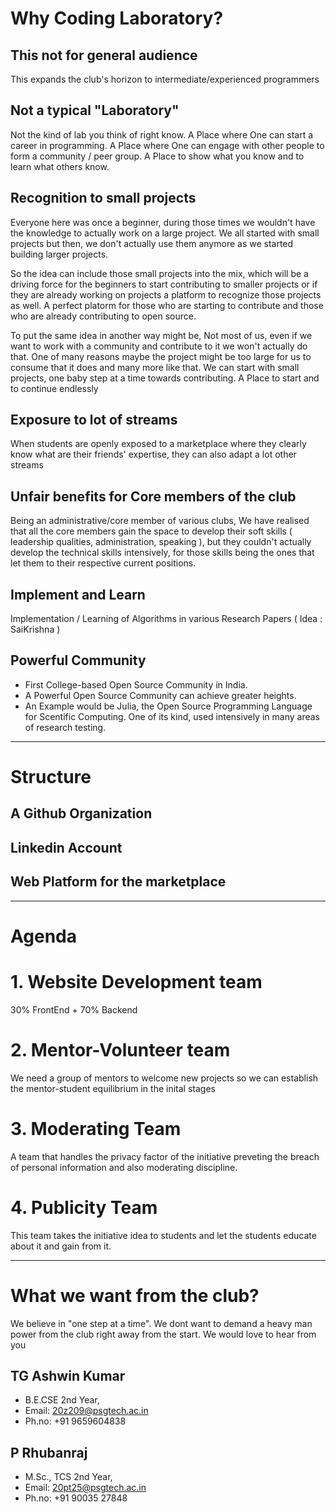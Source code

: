 # Why Coding Laboratory?

## This not for general audience

This expands the club's horizon to intermediate/experienced programmers

## Not a typical "Laboratory"

Not the kind of lab you think of right know. A Place where One can start a career in programming.
A Place where One can engage with other people to form a community / peer group.
A Place to show what you know and to learn what others know.

## Recognition to small projects 

Everyone here was once a beginner, during those times we wouldn't have the knowledge to actually work on a large project. We all started with small projects but then, we don't actually use them anymore as we started building larger projects. 

So the idea can include those small projects into the mix, which will be a driving force for the beginners to start contributing to smaller projects or if they are already working on projects a platform to recognize those projects as well. A perfect platorm for those who are starting to contribute and those who are already contributing to open source.

To put the same idea in another way might be, Not most of us, even if we want to work with a community and contribute to it we won't actually do that. One of many reasons maybe the project might be too large for us to consume that it does and many more like that. We can start with small projects, one baby step at a time towards contributing. A Place to start and to continue endlessly

## Exposure to lot of streams

When students are openly exposed to a marketplace where they clearly know what are their friends' expertise, they can also adapt a lot other streams 


## Unfair benefits for Core members of the club

Being an administrative/core member of various clubs, We have realised that all the core members gain the space to develop their soft skills ( leadership qualities, administration, speaking ), but they couldn't actually develop the technical skills intensively, for those skills being the ones that let them to their respective current positions.

## Implement and Learn

Implementation / Learning of Algorithms in various Research Papers ( Idea : SaiKrishna )

## Powerful Community

* First College-based Open Source Community in India.
* A Powerful Open Source Community can achieve greater heights.
* An Example would be Julia, the Open Source Programming Language for Scentific Computing. One of its kind, used intensively in many areas of research testing.

____

# Structure

## A Github Organization
## Linkedin Account 
## Web Platform for the marketplace

___

# Agenda

# 1. Website Development team

30% FrontEnd + 70% Backend

# 2. Mentor-Volunteer team

We need a group of mentors to welcome new projects so we can establish the mentor-student equilibrium  in the inital stages

# 3. Moderating Team

A team that handles the privacy factor of the initiative preveting the breach of personal information and also moderating discipline.

# 4. Publicity Team

This team takes the initiative idea to students and let the students educate about it and gain from it.
___

# What we want from the club?

We believe in "one step at a time". We dont want to demand a heavy man power from the club right away from the start. We would love to hear from you

## TG Ashwin Kumar
* B.E.CSE 2nd Year,
* Email: 20z209@psgtech.ac.in
* Ph.no: +91 9659604838

## P Rhubanraj
* M.Sc., TCS 2nd Year,
* Email: 20pt25@psgtech.ac.in
* Ph.no: +91 90035 27848
